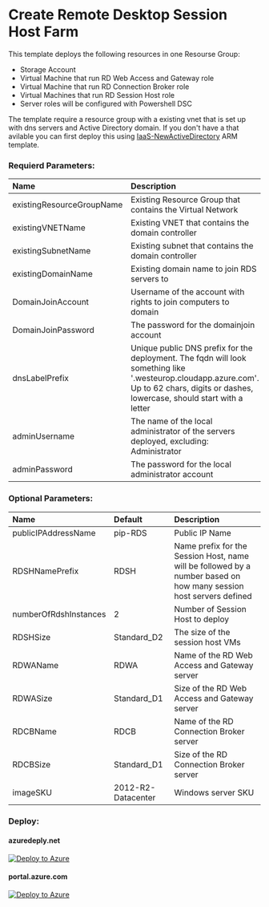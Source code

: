 # Create Remote Desktop Session Host Farm

This template deploys the following resources in one Resourse Group:

+	Storage Account
+	Virtual Machine that run RD Web Access and Gateway role
+ Virtual Machine that run RD Connection Broker role
+ Virtual Machines that run RD Session Host role
+ Server roles will be configured with Powershell DSC

The template require a resource group with a existing vnet that is set up with dns servers and Active Directory domain. If you don't have a that avilable you can first deploy this using [IaaS-NewActiveDirectory](https://github.com/haavardg/AzureARM/tree/master/IaaS-NewActiveDirectory) ARM template.

### Requierd Parameters:
|Name|Description|
|:---|:---------------------|
|existingResourceGroupName|Existing Resource Group that contains the Virtual Network|
|existingVNETName|Existing VNET that contains the domain controller|
|existingSubnetName|Existing subnet that contains the domain controller|
|existingDomainName|Existing domain name to join RDS servers to|
|DomainJoinAccount|Username of the account with rights to join computers to domain|
|DomainJoinPassword|The password for the domainjoin account|
|dnsLabelPrefix|Unique public DNS prefix for the deployment. The fqdn will look something like '<dnsname>.westeurop.cloudapp.azure.com'. Up to 62 chars, digits or dashes, lowercase, should start with a letter|
|adminUsername|The name of the local administrator of the servers deployed, excluding: Administrator|
|adminPassword|The password for the local administrator account|

### Optional Parameters:
|Name|Default|Description|
|:---|:-------------|:---------------------|
|publicIPAddressName|pip-RDS|Public IP Name|
|RDSHNamePrefix|RDSH|Name prefix for the Session Host, name will be followed by a number based on how many session host servers defined|
|numberOfRdshInstances|2|Number of Session Host to deploy|
|RDSHSize|Standard_D2|The size of the session host VMs|
|RDWAName|RDWA|Name of the RD Web Access and Gateway server|
|RDWASize|Standard_D1|Size of the RD Web Access and Gateway server|
|RDCBName|RDCB|Name of the RD Connection Broker server|
|RDCBSize|Standard_D1|Size of the RD Connection Broker server|
|imageSKU|2012-R2-Datacenter|Windows server SKU|

### Deploy:
#### azuredeply.net
[![Deploy to Azure](http://azuredeploy.net/deploybutton.png)](https://azuredeploy.net/)

#### portal.azure.com
[![Deploy to Azure](http://azuredeploy.net/deploybutton.png)](https://portal.azure.com/#create/Microsoft.Template/uri/https%3A%2F%2Fraw.githubusercontent.com%2Fhaavardg%2FAzureARM%2Fmaster%2FIaaS-RDS-Farm%2Fazuredeploy.json)

